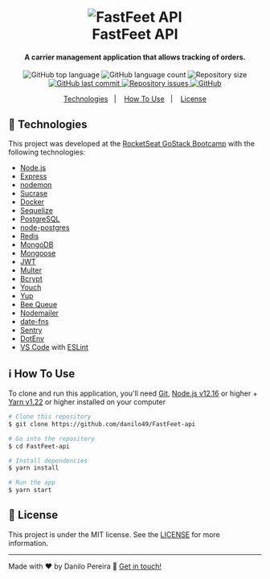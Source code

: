 <h1 align="center">
    <img alt="FastFeet API" src="https://res.cloudinary.com/danilopereira/image/upload/v1580869099/FastFeet/fastfeet.png" />
    <br>
    FastFeet API
</h1>

<h4 align="center">
  A carrier management application that allows tracking of orders.
</h4>

  <p align="center">
  <img alt="GitHub top language" src="https://img.shields.io/github/languages/top/danilo49/FastFeet-api.svg">
  
  <img alt="GitHub language count" src="https://img.shields.io/github/languages/count/danilo49/FastFeet-api.svg">
 
  <img alt="Repository size" src="https://img.shields.io/github/repo-size/danilo49/FastFeet-api.svg">
  <a href="https://github.com/danilo49/FastFeet-api/commits/master">
    <img alt="GitHub last commit" src="https://img.shields.io/github/last-commit/danilo49/FastFeet-api.svg">
  </a>
  
  <a href="https://github.com/danilo49/FastFeet-apir/issues">
    <img alt="Repository issues" src="https://img.shields.io/github/issues/danilo49/FastFeet-api.svg">
  </a>
  
  <a href="https://github.com/danilo49/FastFeet-api/blob/master/LICENSE">
  <img alt="GitHub" src="https://img.shields.io/badge/license-MIT-GREEN">   
  </a>
</p>

<p align="center">
  <a href="#rocket-technologies">Technologies</a>&nbsp;&nbsp;&nbsp;|&nbsp;&nbsp;&nbsp;
  <a href="#information_source-how-to-use">How To Use</a>&nbsp;&nbsp;&nbsp;|&nbsp;&nbsp;&nbsp;
  <a href="#memo-license">License</a>
</p>

## :rocket: Technologies

This project was developed at the [RocketSeat GoStack Bootcamp](https://rocketseat.com.br/bootcamp) with the following technologies:

-  [Node.js][nodejs]
-  [Express](https://expressjs.com/)
-  [nodemon](https://nodemon.io/)
-  [Sucrase](https://github.com/alangpierce/sucrase)
-  [Docker](https://www.docker.com/docker-community)
-  [Sequelize](http://docs.sequelizejs.com/)
-  [PostgreSQL](https://www.postgresql.org/)
-  [node-postgres](https://www.npmjs.com/package/pg)
-  [Redis](https://redis.io/)
-  [MongoDB](https://www.mongodb.com/)
-  [Mongoose](https://mongoosejs.com/)
-  [JWT](https://jwt.io/)
-  [Multer](https://github.com/expressjs/multer)
-  [Bcrypt](https://www.npmjs.com/package/bcrypt)
-  [Youch](https://www.npmjs.com/package/youch)
-  [Yup](https://www.npmjs.com/package/yup)
-  [Bee Queue](https://www.npmjs.com/package/bcrypt)
-  [Nodemailer](https://nodemailer.com/about/)
-  [date-fns](https://date-fns.org/)
-  [Sentry](https://sentry.io/)
-  [DotEnv](https://www.npmjs.com/package/dotenv)
-  [VS Code][vc] with [ESLint][vceslint]

## :information_source: How To Use

To clone and run this application, you'll need [Git](https://git-scm.com), [Node.js v12.16][nodejs] or higher + [Yarn v1.22][yarn] or higher installed on your computer 

```bash
# Clone this repository
$ git clone https://github.com/danilo49/FastFeet-api

# Go into the repository
$ cd FastFeet-api

# Install dependencies
$ yarn install

# Run the app
$ yarn start
```


## :memo: License
This project is under the MIT license. See the [LICENSE](https://github.com/danilo49/FastFeet-api/blob/master/LICENSE) for more information.

---

Made with ♥ by Danilo Pereira :wave: [Get in touch!](https://www.linkedin.com/in/danilopx/)

[nodejs]: https://nodejs.org/
[yarn]: https://yarnpkg.com/
[vc]: https://code.visualstudio.com/
[vceditconfig]: https://marketplace.visualstudio.com/items?itemName=EditorConfig.EditorConfig
[vceslint]: https://marketplace.visualstudio.com/items?itemName=dbaeumer.vscode-eslint
